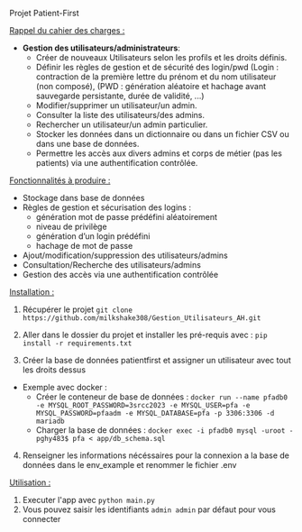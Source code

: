 
Projet Patient-First

<span style="text-decoration:underline;">Rappel du cahier des charges :</span>



* **Gestion des utilisateurs/administrateurs**: 
    *  Créer de nouveaux Utilisateurs selon les profils et les droits définis. 
    *  Définir les règles de gestion et de sécurité des login/pwd (Login : contraction de la première lettre du prénom et du nom utilisateur (non composé), (PWD : génération aléatoire et hachage avant sauvegarde persistante, durée de validité, ...) 
    * Modifier/supprimer un utilisateur/un admin.
    * Consulter la liste des utilisateurs/des admins. 
    * Rechercher un utilisateur/un admin particulier. 
    * Stocker les données dans un dictionnaire ou dans un fichier CSV ou dans une base de données. 
    * Permettre les accès aux divers admins et corps de métier (pas les patients) via une authentification contrôlée.

<span style="text-decoration:underline;">Fonctionnalités à produire :</span>

* Stockage dans base de données
* Règles de gestion et sécurisation des logins :
    * génération mot de passe prédéfini aléatoirement
    * niveau de privilège
    * génération d’un login prédéfini
    * hachage de mot de passe
* Ajout/modification/suppression des utilisateurs/admins
* Consultation/Recherche des utilisateurs/admins
* Gestion des accès via une authentification contrôlée

<span style="text-decoration:underline;">Installation :</span>

1. Récupérer le projet `git clone https://github.com/milkshake308/Gestion_Utilisateurs_AH.git`

2. Aller dans le dossier du projet et installer les pré-requis avec : `pip install -r requirements.txt`

3. Créer la base de données patientfirst et assigner un utilisateur avec tout les droits dessus
* Exemple avec docker : 
    * Créer le conteneur de base de données : 
    ` docker run --name pfadb0 -e MYSQL_ROOT_PASSWORD=3srcc2023 -e MYSQL_USER=pfa -e MYSQL_PASSWORD=pfaadm -e MYSQL_DATABASE=pfa -p 3306:3306 -d mariadb `                     
    * Charger la base de données : 
    ` docker exec -i pfadb0 mysql -uroot -pghy483$ pfa < app/db_schema.sql `                     

4. Renseigner les informations nécéssaires pour la connexion a la base de données dans le env_example et renommer le fichier .env

<span style="text-decoration:underline;">Utilisation :</span>

1. Executer l'app avec `python main.py`
2. Vous pouvez saisir les identifiants `admin admin` par défaut pour vous connecter

